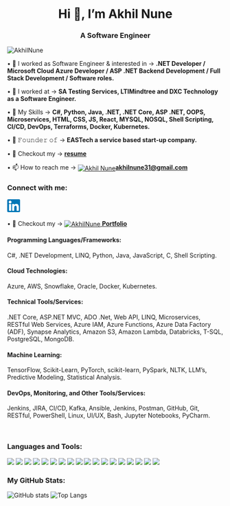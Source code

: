 <h1 align="center">Hi 👋, I’m Akhil Nune</h1>

<!--**AkhilNune/AkhilNune** is a ✨ _special_ ✨ repository because its `README.md` (this file) appears on your GitHub profile.-->

<h3 align="center">A Software Engineer</h3>
<p align="left"> <img src="https://komarev.com/ghpvc/?username=AkhilNune&label=Profile%20views&color=0e75b6&style=flat" alt="AkhilNune" /> </p>
<p>&#x2022; 🔭 I worked as Software Engineer & interested in -> <strong> .NET Developer / Microsoft Cloud Azure Developer / ASP .NET Backend Development / Full Stack Development / Software roles.</strong></p>
<p>&#x2022; 🤝 I worked at -> <strong>SA Testing Services, LTIMindtree and DXC Technology as a Software Engineer.</strong></p>
<p>&#x2022; 💞️ My Skills -> <strong>C#, Python, Java, .NET, .NET Core, ASP .NET, OOPS, Microservices, HTML, CSS, JS, React, MYSQL, NOSQL, Shell Scripting, CI/CD, DevOps, Terraforms, Docker, Kubernetes.</strong></p>
<p>&#x2022; 💼 𝙵𝚘𝚞𝚗𝚍𝚎𝚛 𝚘𝚏 -> <strong>EASTech a service based start-up company.</strong></p>
<p>&#x2022; 📝 Checkout my -> <a href="https://drive.google.com/file/d/1dSZYRuL6YfdfaIGKo2jfa1t0qKAXwB9C/view?usp=drivesdk"><strong>resume</strong></a></p>
<p>&#x2022; 📫 How to reach me -> <a href="mailto:akhilnune31@gmail.com"><img align="center" src="https://user-images.githubusercontent.com/56149197/218254506-dd38dc25-4dc9-4f24-be93-d05a7be9c3d6.png" alt="Akhil Nune" height="30" width="40" /><strong>akhilnune31@gmail.com</strong></a></p>

<h3 align="left">Connect with me:</h3>
<a href="https://www.linkedin.com/in/akhil-nune-9098491a0/" target="_blank">
  <img align="left" alt="Arjun | LinkedIn" width="30px"  src="https://raw.githubusercontent.com/arjun-sudo/arjun-sudo/master/assets/linkedin.svg" />
</a>
<br/>
<br/>

<p>&#x2022; 📝 Checkout my -> <a href="https://guntupalli09.github.io/Santhosh_Guntupalli.github.io/"><img align="center" src="portfolio.png" alt="AkhilNune" height="30" width="40" /> 
 <strong>Portfolio</strong></a></p>

#### Programming Languages/Frameworks:
 C#, .NET Development, LINQ, Python, Java, JavaScript, C, Shell Scripting.

#### Cloud Technologies:
Azure, AWS, Snowflake, Oracle, Docker, Kubernetes.

#### Technical Tools/Services:
.NET Core, ASP.NET MVC, ADO .Net, Web API, LINQ, Microservices, RESTful Web Services, Azure IAM, Azure Functions, Azure Data Factory (ADF), Synapse Analytics, Amazon S3, Amazon Lambda,  Databricks, T-SQL, PostgreSQL, MongoDB.

#### Machine Learning:
TensorFlow, Scikit-Learn, PyTorch, scikit-learn, PySpark, NLTK, LLM’s, Predictive Modeling, Statistical Analysis. 

#### DevOps, Monitoring, and Other Tools/Services:
Jenkins, JIRA, CI/CD, Kafka, Ansible, Jenkins, Postman, GitHub, Git, RESTful, PowerShell, Linux, UI/UX, Bash, Jupyter Notebooks, PyCharm.</strong></p>

<br/>

<h3 align="left">Languages and Tools:</h3>
<div>
  <img src="https://user-images.githubusercontent.com/25181517/192106070-46255bcf-65e6-4c6b-a296-bf8d0d8fb2a7.png" height="40em"/>
  <img src="https://user-images.githubusercontent.com/25181517/117201156-9a724800-adec-11eb-9a9d-3cd0f67da4bc.png" height="40em"/>
  <img src="https://user-images.githubusercontent.com/25181517/117201470-f6d56780-adec-11eb-8f7c-e70e376cfd07.png" height="40em"/>
  <img src="https://user-images.githubusercontent.com/25181517/183891303-41f257f8-6b3d-487c-aa56-c497b880d0fb.png" height="40em"/>
  <img src="https://user-images.githubusercontent.com/25181517/192158954-f88b5814-d510-4564-b285-dff7d6400dad.png" height="40em"/>
  <img src="https://user-images.githubusercontent.com/25181517/183898674-75a4a1b1-f960-4ea9-abcb-637170a00a75.png" height="40em"/>
  <img src="https://user-images.githubusercontent.com/25181517/117447155-6a868a00-af3d-11eb-9cfe-245df15c9f3f.png" height="40em"/>
  <img src="https://user-images.githubusercontent.com/25181517/183890595-779a7e64-3f43-4634-bad2-eceef4e80268.png" height="40em"/>
  <img src="https://user-images.githubusercontent.com/25181517/183896128-ec99105a-ec1a-4d85-b08b-1aa1620b2046.png" height="40em"/>
  <img src="https://user-images.githubusercontent.com/25181517/117207242-07d5a700-adf4-11eb-975e-be04e62b984b.png" height="40em"/>
  <img src="https://user-images.githubusercontent.com/25181517/117207330-263ba280-adf4-11eb-9b97-0ac5b40bc3be.png" height="40em"/>
  <img src="https://user-images.githubusercontent.com/25181517/182534006-037f08b5-8e7b-4e5f-96b6-5d2a5558fa85.png" height="40em"/>  
  <img src="https://user-images.githubusercontent.com/25181517/117533873-484d4480-afef-11eb-9fad-67c8605e3592.png" height="40em"/>
  <img src="https://user-images.githubusercontent.com/25181517/183892181-ad32b69e-3603-418c-b8e7-99e976c2a784.png" height="40em"/>
  <img src="https://user-images.githubusercontent.com/25181517/192107858-fe19f043-c502-4009-8c47-476fc89718ad.png" height="40em"/>
  <img src="https://user-images.githubusercontent.com/25181517/192108890-200809d1-439c-4e23-90d3-b090cf9a4eea.png" height="40em"/>
  <img src="https://user-images.githubusercontent.com/25181517/192108892-6e9b5cdf-4e35-4a70-ad9a-801a93a07c1c.png" height="40em"/>
  <img src="https://user-images.githubusercontent.com/25181517/192109061-e138ca71-337c-4019-8d42-4792fdaa7128.png" height="40em"/>
</div>

<h3 align="left">My GitHub Stats:</h3>

![GitHub stats](https://github-readme-stats.vercel.app/api?username=AkhilNune&show_icons=true&theme=tokyonight)
![Top Langs](https://github-readme-stats.vercel.app/api/top-langs/?username=AkhilNune&theme=tokyonight)


